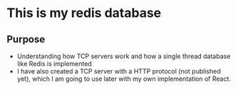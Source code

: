 # This is my redis database
## Purpose
* Understanding how TCP servers work and how a single thread database like Redis is implemented
* I have also created a TCP server with a HTTP protocol (not published yet), which I am going to use later with my own implementation of React.
